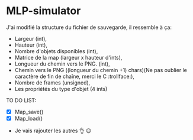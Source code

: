 # MLP-simulator

J'ai modifié la structure du fichier de sauvegarde, il ressemble à ça:
- Largeur (int),
- Hauteur (int),
- Nombre d'objets disponibles (int),
- Matrice de la map (largeur x hauteur d'ints),
- Longueur du chemin vers le PNG. (int),
- Chemin vers le PNG ((longueur du chemin +1) chars)(Ne pas oublier le caractère de fin de chaîne, merci le C :trollface:),
- Nombre de frames (unsigned),
- Les propriétés du type d'objet (4 ints)

TO DO LIST:
- [x] Map_save()
- [x] Map_load()
- Je vais rajouter les autres :ok_hand: :wink:
  
